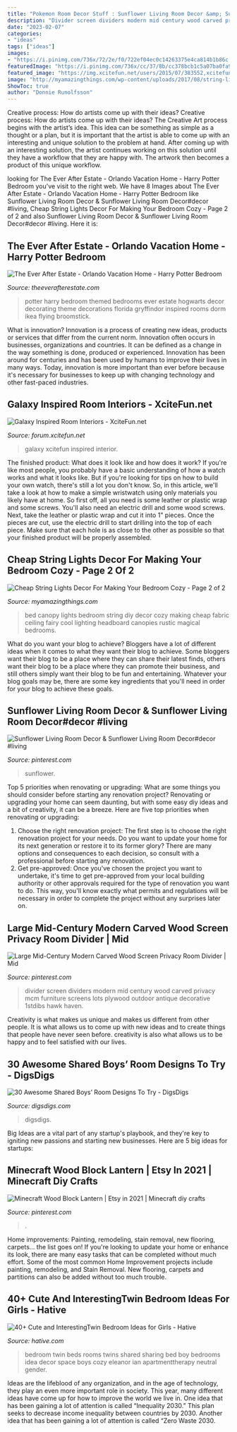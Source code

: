```yaml
---
title: "Pokemon Room Decor Stuff : Sunflower Living Room Decor &amp; Sunflower Living Room Decor#decor #living"
description: "Divider screen dividers modern mid century wood carved privacy mcm furniture screens lots plywood outdoor antique decorative 1stdibs hawk haven"
date: "2023-02-07"
categories:
- "ideas"
tags: ["ideas"]
images:
- "https://i.pinimg.com/736x/72/2e/f0/722ef04ec0c14263375e4ca814b1b86c.jpg"
featuredImage: "https://i.pinimg.com/736x/cc/37/8b/cc378bcb1c5a07ba0fa972b3a4742012--divider-screen-screen-design.jpg"
featured_image: "https://img.xcitefun.net/users/2015/07/383552,xcitefun-galaxy-interior-2.jpg"
image: "http://myamazingthings.com/wp-content/uploads/2017/08/string-lights-bedroom-8.jpg"
ShowToc: true
author: "Donnie Runolfsson"
---
```



Creative process: How do artists come up with their ideas?
Creative process: How do artists come up with their ideas?
The Creative Art process begins with the artist’s idea. This idea can be something as simple as a thought or a plan, but it is important that the artist is able to come up with an interesting and unique solution to the problem at hand. After coming up with an interesting solution, the artist continues working on this solution until they have a workflow that they are happy with. The artwork then becomes a product of this unique workflow.

	

		
looking for The Ever After Estate - Orlando Vacation Home - Harry Potter Bedroom you've visit to the right web. We have 8 Images about The Ever After Estate - Orlando Vacation Home - Harry Potter Bedroom like Sunflower Living Room Decor &amp; Sunflower Living Room Decor#decor #living, Cheap String Lights Decor For Making Your Bedroom Cozy - Page 2 of 2 and also Sunflower Living Room Decor &amp; Sunflower Living Room Decor#decor #living. Here it is:
		
    
## The Ever After Estate - Orlando Vacation Home - Harry Potter Bedroom

<img loading=lazy src="http://www.theeverafterestate.com/web_hp_01.jpg" onerror="this.onerror=null;this.src='https://tse2.mm.bing.net/th?id=OIP.MmY7MPhb7RkYwa2WlojnHgHaE8&amp;pid=15.1';" alt="The Ever After Estate - Orlando Vacation Home - Harry Potter Bedroom">

_Source: theeverafterestate.com_

>potter harry bedroom themed bedrooms ever estate hogwarts decor decorating theme decorations florida gryffindor inspired rooms dorm ikea flying broomstick. 

	

What is innovation?
Innovation is a process of creating new ideas, products or services that differ from the current norm. Innovation often occurs in businesses, organizations and countries. It can be defined as a change in the way something is done, produced or experienced. 
Innovation has been around for centuries and has been used by humans to improve their lives in many ways. Today, innovation is more important than ever before because it's necessary for businesses to keep up with changing technology and other fast-paced industries.

    
## Galaxy Inspired Room Interiors - XciteFun.net

<img loading=lazy src="https://img.xcitefun.net/users/2015/07/383552,xcitefun-galaxy-interior-2.jpg" onerror="this.onerror=null;this.src='https://tse3.mm.bing.net/th?id=OIP.V6A8JaOqinxGgX7h7-hvzAHaE-&amp;pid=15.1';" alt="Galaxy Inspired Room Interiors - XciteFun.net">

_Source: forum.xcitefun.net_

>galaxy xcitefun inspired interior. 

	

The finished product: What does it look like and how does it work?
If you're like most people, you probably have a basic understanding of how a watch works and what it looks like. But if you're looking for tips on how to build your own watch, there's still a lot you don't know.  So, in this article, we'll take a look at how to make a simple wristwatch using only materials you likely have at home. 
So first off, all you need is some leather or plastic wrap and some screws. You'll also need an electric drill and some wood screws. Next, take the leather or plastic wrap and cut it into 1" pieces. Once the pieces are cut, use the electric drill to start drilling into the top of each piece. Make sure that each hole is as close to the other as possible so that your finished product will be properly assembled.

    
## Cheap String Lights Decor For Making Your Bedroom Cozy - Page 2 Of 2

<img loading=lazy src="http://myamazingthings.com/wp-content/uploads/2017/08/string-lights-bedroom-8.jpg" onerror="this.onerror=null;this.src='https://tse4.mm.bing.net/th?id=OIP.PrOhO6vfrdCw0cheE1EquQHaHa&amp;pid=15.1';" alt="Cheap String Lights Decor For Making Your Bedroom Cozy - Page 2 of 2">

_Source: myamazingthings.com_

>bed canopy lights bedroom string diy decor cozy making cheap fabric ceiling fairy cool lighting headboard canopies rustic magical bedrooms. 

	

What do you want your blog to achieve?
Bloggers have a lot of different ideas when it comes to what they want their blog to achieve. Some bloggers want their blog to be a place where they can share their latest finds, others want their blog to be a place where they can promote their business, and still others simply want their blog to be fun and entertaining. Whatever your blog goals may be, there are some key ingredients that you'll need in order for your blog to achieve these goals.

    
## Sunflower Living Room Decor &amp; Sunflower Living Room Decor#decor #living

<img loading=lazy src="https://i.pinimg.com/736x/72/2e/f0/722ef04ec0c14263375e4ca814b1b86c.jpg" onerror="this.onerror=null;this.src='https://tse3.mm.bing.net/th?id=OIP.BZaHUXuhtCN2jZBbeMKuAwHaJ3&amp;pid=15.1';" alt="Sunflower Living Room Decor &amp; Sunflower Living Room Decor#decor #living">

_Source: pinterest.com_

>sunflower. 

	

Top 5 priorities when renovating or upgrading: What are some things you should consider before starting any renovation project?
Renovating or upgrading your home can seem daunting, but with some easy diy ideas and a bit of creativity, it can be a breeze. Here are five top priorities when renovating or upgrading: 
1. Choose the right renovation project: The first step is to choose the right renovation project for your needs. Do you want to update your home for its next generation or restore it to its former glory? There are many options and consequences to each decision, so consult with a professional before starting any renovation. 
2. Get pre-approved: Once you've chosen the project you want to undertake, it's time to get pre-approved from your local building authority or other approvals required for the type of renovation you want to do. This way, you'll know exactly what permits and regulations will be necessary in order to complete the project without any surprises later on.

    
## Large Mid-Century Modern Carved Wood Screen Privacy Room Divider | Mid

<img loading=lazy src="https://i.pinimg.com/736x/cc/37/8b/cc378bcb1c5a07ba0fa972b3a4742012--divider-screen-screen-design.jpg" onerror="this.onerror=null;this.src='https://tse4.mm.bing.net/th?id=OIP.9o8h6dPXNuddsa40Mf6vfAHaLH&amp;pid=15.1';" alt="Large Mid-Century Modern Carved Wood Screen Privacy Room Divider | Mid">

_Source: pinterest.com_

>divider screen dividers modern mid century wood carved privacy mcm furniture screens lots plywood outdoor antique decorative 1stdibs hawk haven. 

	

Creativity is what makes us unique and makes us different from other people. It is what allows us to come up with new ideas and to create things that people have never seen before. creativity is also what allows us to be happy and to feel satisfied with our lives.

    
## 30 Awesome Shared Boys’ Room Designs To Try - DigsDigs

<img loading=lazy src="https://www.digsdigs.com/photos/awesome-shared-boys-room-designs-to-try-1.jpg" onerror="this.onerror=null;this.src='https://tse1.mm.bing.net/th?id=OIP.0Wlt5tip0y87IpAku2ybzAHaLH&amp;pid=15.1';" alt="30 Awesome Shared Boys’ Room Designs To Try - DigsDigs">

_Source: digsdigs.com_

>digsdigs. 

	

Big Ideas are a vital part of any startup's playbook, and they're key to igniting new passions and starting new businesses. Here are 5 big ideas for startups: 

    
## Minecraft Wood Block Lantern | Etsy In 2021 | Minecraft Diy Crafts

<img loading=lazy src="https://i.pinimg.com/736x/88/f6/67/88f667069012049f050b1ea2bc2e3f74.jpg" onerror="this.onerror=null;this.src='https://tse3.mm.bing.net/th?id=OIP.6iRdq3N9avxsZyKjXn9_wgHaJ3&amp;pid=15.1';" alt="Minecraft Wood Block Lantern | Etsy in 2021 | Minecraft diy crafts">

_Source: pinterest.com_

>. 

	

Home improvements: Painting, remodeling, stain removal, new flooring, carpets... the list goes on!
If you're looking to update your home or enhance its look, there are many easy tasks that can be completed without much effort. Some of the most common Home Improvement projects include painting, remodeling, and Stain Removal. New flooring, carpets and partitions can also be added without too much trouble.

    
## 40+ Cute And InterestingTwin Bedroom Ideas For Girls - Hative

<img loading=lazy src="https://hative.com/wp-content/uploads/2015/06/twin-bedroom-ideas-for-girls/37-twin-bedroom-ideas-for-girls.jpg" onerror="this.onerror=null;this.src='https://tse2.mm.bing.net/th?id=OIP.bcjK8s4R6s15EkflqmkK8AHaFG&amp;pid=15.1';" alt="40+ Cute and InterestingTwin Bedroom Ideas for Girls - Hative">

_Source: hative.com_

>bedroom twin beds rooms twins shared sharing bed boy bedrooms idea decor space boys cozy eleanor ian apartmenttherapy neutral gender. 

	

Ideas are the lifeblood of any organization, and in the age of technology, they play an even more important role in society. This year, many different ideas have come up for how to improve the world we live in. One idea that has been gaining a lot of attention is called “Inequality 2030.” This plan seeks to decrease income inequality between countries by 2030. Another idea that has been gaining a lot of attention is called “Zero Waste 2030.

